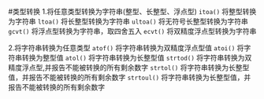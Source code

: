 #类型转换
1.将任意类型转换为字符串(整型、长整型、浮点型)
`itoa()` 将整型转换为字符串
`ltoa()` 将长整型转换为字符串
`ultoa()` 将无符号长整型转换为字符串
`gcvt()` 将浮点型转换为字符串，取四舍五入
`ecvt()` 将双精度浮点型转换为字符串

2.将字符串转换为任意类型
`atof()` 将字符串转换为双精度浮点型值
`atoi()` 将字符串转换为整型值
`atol()` 将字符串转换为长整型值
`strtod()` 将字符串转换为双精度浮点型,并报告不能被转换的所有剩余数字
`strtol()` 将字符串转换为长整型值，并报告不能被转换的所有剩余数字
`strtoul()` 将字符串转换为长整型值，并报告不能被转换的所有剩余数字
